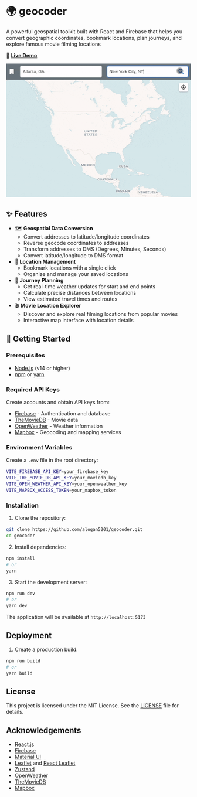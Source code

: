 # 🌍 geocoder 
A powerful geospatial toolkit built with React and Firebase that helps you convert geographic coordinates, bookmark locations, plan journeys, and explore famous movie filming locations

🚀 **[Live Demo](https://geocoder-react.netlify.app/)**

![Demo](demo.gif)

## ✨ Features

- 🗺️ **Geospatial Data Conversion**
  - Convert addresses to latitude/longitude coordinates
  - Reverse geocode coordinates to addresses
  - Transform addresses to DMS (Degrees, Minutes, Seconds)
  - Convert latitude/longitude to DMS format
- 📍 **Location Management**
  - Bookmark locations with a single click
  - Organize and manage your saved locations
- 🚗 **Journey Planning**
  - Get real-time weather updates for start and end points
  - Calculate precise distances between locations
  - View estimated travel times and routes
- 🎬 **Movie Location Explorer**
  - Discover and explore real filming locations from popular movies
  - Interactive map interface with location details

## 🚀 Getting Started

### Prerequisites
- [Node.js](https://nodejs.org/) (v14 or higher)
- [npm](https://www.npmjs.com/) or [yarn](https://yarnpkg.com/)

### Required API Keys
Create accounts and obtain API keys from:
- [Firebase](https://firebase.google.com/) - Authentication and database
- [TheMovieDB](https://developer.themoviedb.org/docs/getting-started) - Movie data
- [OpenWeather](https://openweathermap.org/api) - Weather information
- [Mapbox](https://www.mapbox.com/) - Geocoding and mapping services

### Environment Variables
Create a `.env` file in the root directory:
```bash
VITE_FIREBASE_API_KEY=your_firebase_key
VITE_THE_MOVIE_DB_API_KEY=your_moviedb_key
VITE_OPEN_WEATHER_API_KEY=your_openweather_key
VITE_MAPBOX_ACCESS_TOKEN=your_mapbox_token
```

### Installation

1. Clone the repository:
```bash
git clone https://github.com/alogan5201/geocoder.git
cd geocoder
```

2. Install dependencies:
```bash
npm install
# or
yarn
```

3. Start the development server:
```bash
npm run dev
# or
yarn dev
```

The application will be available at `http://localhost:5173`

## Deployment

1. Create a production build:
```bash
npm run build
# or
yarn build
```

## License

This project is licensed under the MIT License. See the [LICENSE](LICENSE) file for details.

## Acknowledgements

- [React.js](https://react.dev/)
- [Firebase](https://firebase.google.com/docs)
- [Material UI](https://mui.com/material-ui/getting-started/)
- [Leaflet](https://leafletjs.com/reference.html) and [React Leaflet](https://react-leaflet.js.org/)  
- [Zustand](https://docs.pmnd.rs/)
- [OpenWeather](https://openweathermap.org/api)
- [TheMovieDB](https://developer.themoviedb.org/docs)
- [Mapbox](https://www.mapbox.com/)


